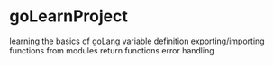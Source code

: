 # goLearnProject

learning the basics of goLang
variable definition
exporting/importing functions from modules
return functions
error handling